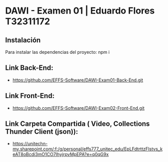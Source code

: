 # DAWI - Examen 01 | Eduardo Flores T32311172

## Instalación

Para instalar las dependencias del proyecto: npm i

## Link Back-End:

- https://github.com/EFFS-Software/DAWI-Exam01-Back-End.git

## Link Front-End:

- https://github.com/EFFS-Software/DAWI-Exam02-Front-End.git

## Link Carpeta Compartida ( Video, Collections Thunder Client (json)):

- https://unitechn-my.sharepoint.com/:f:/g/personal/effs777_unitec_edu/EpLFdtrttzFIstvs_keAT8oBcdi3mO1CO7IhyjrpvMpEPA?e=q0qG9x
